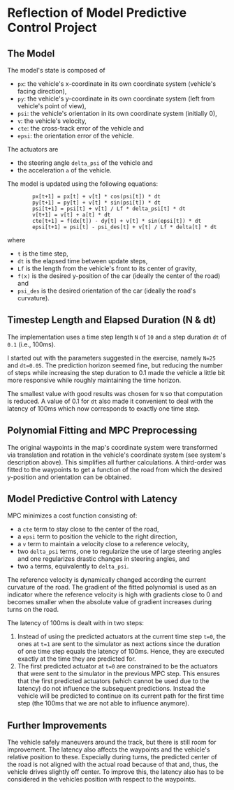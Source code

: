 # Reflection of Model Predictive Control Project

## The Model
The model's state is composed of  
* `px`: the vehicle's x-coordinate in its own coordinate system (vehicle's facing direction),
* `py`: the vehicle's y-coordinate in its own coordinate system (left from vehicle's point of view),
* `psi`: the vehicle's orientation in its own coordinate system (initially 0),
* `v`: the vehicle's velocity,
* `cte`: the cross-track error of the vehicle and
* `epsi`: the orientation error of the vehicle.

The actuators are  
* the steering angle `delta_psi` of the vehicle and 
* the acceleration `a` of the vehicle.

The model is updated using the following equations:
```
        px[t+1] = px[t] + v[t] * cos(psi[t]) * dt
        py[t+1] = py[t] + v[t] * sin(psi[t]) * dt
        psi[t+1] = psi[t] + v[t] / Lf * delta_psi[t] * dt
        v[t+1] = v[t] + a[t] * dt
        cte[t+1] = f(dx[t]) - dy[t] + v[t] * sin(epsi[t]) * dt
        epsi[t+1] = psi[t] - psi_des[t] + v[t] / Lf * delta[t] * dt
```
where  
* `t` is the time step,
* `dt` is the elapsed time between update steps,
* `Lf` is the length from the vehicle's front to its center of gravity,
* `f(x)` is the desired y-position of the car (ideally the center of the road) and
* `psi_des` is the desired orientation of the car (ideally the road's curvature).


## Timestep Length and Elapsed Duration (N & dt)
The implementation uses a time step length `N` of `10` and a step duration `dt` of `0.1` (i.e., 100ms). 

I started out with the parameters suggested in the exercise, namely `N=25` and `dt=0.05`. The prediction horizon seemed fine, but reducing the number of steps while increasing the step duration to 0.1 made the vehicle a little bit more responsive while roughly maintaining the time horizon.

The smallest value with good results was chosen for `N` so that computation is reduced. A value of 0.1 for `dt` also made it convenient to deal with the latency of 100ms which now corresponds to exactly one time step.

## Polynomial Fitting and MPC Preprocessing
The original waypoints in the map's coordinate system were transformed via translation and rotation in the vehicle's coordinate system (see system's description above). This simplifies all further calculations.
A third-order was fitted to the waypoints to get a function of the road from which the desired y-position and orientation can be obtained.

## Model Predictive Control with Latency
MPC minimizes a cost function consisting of:  
* a `cte` term to stay close to the center of the road,
* a `epsi` term to position the vehicle to the right direction,
* a `v` term to maintain a velocity close to a reference velocity,
* two `delta_psi` terms, one to regularize the use of large steering angles and one regularizes drastic changes in steering angles, and
* two `a` terms, equivalently to `delta_psi`.

The reference velocity is dynamically changed according the current curvature of the road. The gradient of the fitted polynomial is used as an indicator where the reference velocity is high with gradients close to 0 and becomes smaller when the absolute value of gradient increases during turns on the road.

The latency of 100ms is dealt with in two steps:  
1. Instead of using the predicted actuators at the current time step `t=0`, the ones at `t=1` are sent to the simulator as next actions since the duration of one time step equals the latency of 100ms. Hence, they are executed exactly at the time they are predicted for.
2. The first predicted actuator at `t=0` are constrained to be the actuators that were sent to the simulator in the previous MPC step. This ensures that the first predicted actuators (which cannot be used due to the latency) do not influence the subsequent predictions. Instead the vehicle will be predicted to continue on its current path for the first time step (the 100ms that we are not able to influence anymore).

## Further Improvements
The vehicle safely maneuvers around the track, but there is still room for improvement. The latency also affects the waypoints and the vehicle's relative position to these. Especially during turns, the predicted center of the road is not aligned with the actual road because of that and, thus, the vehicle drives slightly off center. To improve this, the latency also has to be considered in the vehicles position with respect to the waypoints.
